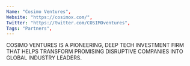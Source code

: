 ```yaml
--- 
Name: "Cosimo Ventures", 
Website: "https://cosimox.com/", 
Twitter: "https://twitter.com/COSIMOventures", 
Tags: "Partners", 
--- 
```

<!--lang:en--> 
COSIMO VENTURES IS A PIONEERING, DEEP TECH INVESTMENT FIRM THAT HELPS TRANSFORM PROMISING DISRUPTIVE COMPANIES INTO GLOBAL INDUSTRY LEADERS.
<!--lang:es--] 
COSIMO VENTURES ES UNA EMPRESA DE INVERSIÓN EN TECNOLOGÍA PROFUNDA Y PIONERA QUE AYUDA A TRANSFORMAR EMPRESAS DISRUPTIVAS PROMETEDORAS EN LÍDERES GLOBALES DE LA INDUSTRIA.
<!--lang:de--] 
COSIMO VENTURES IST EINE WEGWEISENDE DEEP-TECH-INVESTMENTFIRMA, DIE HILFT, VIELVERSPRECHENDE DISRUPTIVE UNTERNEHMEN IN GLOBALE BRANCHENFÜHRER ZU UMWANDELN.
<!--lang:fr--] 
COSIMO VENTURES EST UNE ENTREPRISE D'INVESTISSEMENT PIONNIÈRE DANS LES TECHNOLOGIES PROFONDES QUI AIDE À TRANSFORMER DES ENTREPRISES DE RUPTURE PROMETTEUSES EN CHEF DE FILE MONDIAL DE L'INDUSTRIE.
<!--lang:pl--] 
COSIMO VENTURES TO PIONIERSKA FIRMA INWESTYCYJNA W DEEP TECH, KTÓRA POMAGA PRZEKSZTAŁCIĆ OBIECUJĄCE PRZEŁOMOWE FIRMY W ŚWIATOWYCH LIDERÓW BRANŻY.
<!--lang:uk--] 
COSIMO VENTURES — ІНВЕСТИЦІЙНА ФІРМА-ПІОНЕР, ГЛИБОКОТЕХНІЧНА ІНВЕСТИЦІЙНА ФІРМА, ЩО ДОПОМАГАЄ ПЕРЕТВОРЮВАТИ ПЕРСПЕКТИВНІ РУХОВІ КОМПАНІЇ НА ГЛОБАЛЬНИХ ЛІДЕРІВ ГАЛУЗІ.
[!--lang:*--> 
